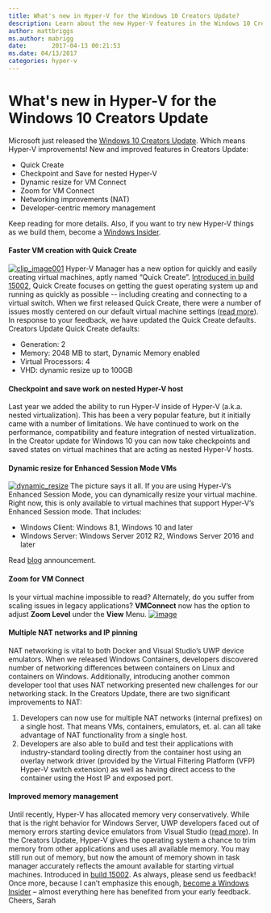 ```yaml
---
title: What's new in Hyper-V for the Windows 10 Creators Update?
description: Learn about the new Hyper-V features in the Windows 10 Creators Update and how they can help your virtual machine management.
author: mattbriggs
ms.author: mabrigg
date:       2017-04-13 00:21:53
ms.date: 04/13/2017
categories: hyper-v
---
```

# What's new in Hyper-V for the Windows 10 Creators Update

Microsoft just released the [Windows 10 Creators Update](https://blogs.windows.com/windowsexperience/2017/04/11/whats-new-in-the-windows-10-creators-update). Which means Hyper-V improvements! New and improved features in Creators Update: 

  * Quick Create
  * Checkpoint and Save for nested Hyper-V
  * Dynamic resize for VM Connect
  * Zoom for VM Connect
  * Networking improvements (NAT)
  * Developer-centric memory management

Keep reading for more details. Also, if you want to try new Hyper-V things as we build them, become a [Windows Insider](https://insider.windows.com/). 

#### Faster VM creation with Quick Create

[![clip_image001](https://msdnshared.blob.core.windows.net/media/2017/04/clip_image001_thumb4.png)](https://msdnshared.blob.core.windows.net/media/2017/04/clip_image0016.png) Hyper-V Manager has a new option for quickly and easily creating virtual machines, aptly named “Quick Create”. [Introduced in build 15002](https://blogs.technet.microsoft.com/virtualization/2017/01/10/cool-new-things-for-hyper-v-on-desktop/), Quick Create focuses on getting the guest operating system up and running as quickly as possible -- including creating and connecting to a virtual switch. When we first released Quick Create, there were a number of issues mostly centered on our default virtual machine settings ([read more](https://blogs.technet.microsoft.com/virtualization/2017/01/20/a-closer-look-at-vm-quick-create/)). In response to your feedback, we have updated the Quick Create defaults. Creators Update Quick Create defaults: 

  * Generation: 2
  * Memory: 2048 MB to start, Dynamic Memory enabled
  * Virtual Processors: 4
  * VHD: dynamic resize up to 100GB



#### Checkpoint and save work on nested Hyper-V host

Last year we added the ability to run Hyper-V inside of Hyper-V (a.k.a. nested virtualization). This has been a very popular feature, but it initially came with a number of limitations. We have continued to work on the performance, compatibility and feature integration of nested virtualization. In the Creator update for Windows 10 you can now take checkpoints and saved states on virtual machines that are acting as nested Hyper-V hosts. 

#### Dynamic resize for Enhanced Session Mode VMs

[![dynamic_resize](https://msdnshared.blob.core.windows.net/media/2017/04/dynamic_resize_thumb.gif)](https://msdnshared.blob.core.windows.net/media/2017/04/dynamic_resize.gif) The picture says it all. If you are using Hyper-V’s Enhanced Session Mode, you can dynamically resize your virtual machine. Right now, this is only available to virtual machines that support Hyper-V’s Enhanced Session mode. That includes: 

  * Windows Client: Windows 8.1, Windows 10 and later
  * Windows Server: Windows Server 2012 R2, Windows Server 2016 and later

Read [blog](https://blogs.technet.microsoft.com/virtualization/2017/01/27/introducing-vmconnect-dynamic-resize/) announcement. 

#### Zoom for VM Connect

Is your virtual machine impossible to read? Alternately, do you suffer from scaling issues in legacy applications? **VMConnect** now has the option to adjust **Zoom Level** under the **View** Menu. [![image](https://msdnshared.blob.core.windows.net/media/2017/04/image_thumb302.png)](https://msdnshared.blob.core.windows.net/media/2017/04/image312.png)

#### Multiple NAT networks and IP pinning

NAT networking is vital to both Docker and Visual Studio’s UWP device emulators. When we released Windows Containers, developers discovered number of networking differences between containers on Linux and containers on Windows. Additionally, introducing another common developer tool that uses NAT networking presented new challenges for our networking stack. In the Creators Update, there are two significant improvements to NAT: 

  1. Developers can now use for multiple NAT networks (internal prefixes) on a single host. That means VMs, containers, emulators, et. al. can all take advantage of NAT functionality from a single host.
  2. Developers are also able to build and test their applications with industry-standard tooling directly from the container host using an overlay network driver (provided by the Virtual Filtering Platform (VFP) Hyper-V switch extension) as well as having direct access to the container using the Host IP and exposed port.



#### Improved memory management

Until recently, Hyper-V has allocated memory very conservatively. While that is the right behavior for Windows Server, UWP developers faced out of memory errors starting device emulators from Visual Studio ([read more](https://blogs.technet.microsoft.com/virtualization/2017/01/27/no-more-out-of-memory-errors-for-windows-phone-emulators-in-windows-10-unless-youre-really-out-of-memory/)). In the Creators Update, Hyper-V gives the operating system a chance to trim memory from other applications and uses all available memory. You may still run out of memory, but now the amount of memory shown in task manager accurately reflects the amount available for starting virtual machines. Introduced in [build 15002](https://blogs.technet.microsoft.com/virtualization/2017/01/10/cool-new-things-for-hyper-v-on-desktop/). As always, please send us feedback! Once more, because I can’t emphasize this enough, [become a Windows Insider](https://insider.windows.com/) – almost everything here has benefited from your early feedback. Cheers, Sarah

